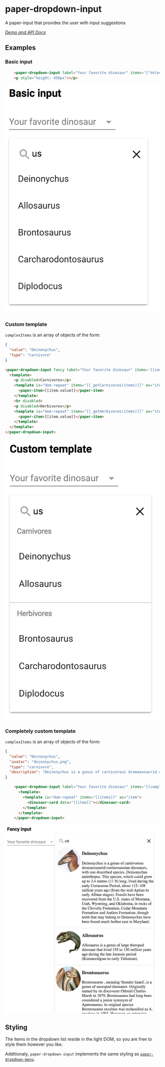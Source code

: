 # paper-dropdown-input
A paper-input that provides the user with input suggestions

_[Demo and API Docs](https://juravenator.github.io/paper-dropdown-input/components/paper-dropdown-input/)_

## Examples

### Basic input

<!---
```
<custom-element-demo>
  <template>
    <script src="../webcomponentsjs/webcomponents-lite.js"></script>
    <link rel="import" href="paper-dropdown-input.html">
    <link rel="import" href="../paper-item/paper-item.html">
    <next-code-block></next-code-block>
  </template>
</custom-element-demo>
```
-->
```html
    <paper-dropdown-input label="Your favorite dinosaur" items='["Velociraptor","Deinonychus","Allosaurus","Brontosaurus","Carcharodontosaurus","Diplodocus","T-Rex"]'></paper-dropdown-input>
    <p style="height: 450px"></p>
```
![Basic input demo](demo/screenie1.png)

### Custom template

`complexItems` is an array of objects of the form:
```json
{
  "value": "Deinonychus",
  "type": "carnivore"
}
```
```html
<paper-dropdown-input fancy label="Your favorite dinosaur" items='[[complexItems]]'>
  <template>
    <p disabled>Carnivores</p>
    <template is="dom-repeat" items="[[_getCarnivores(items)]]" as="item">
      <paper-item>[[item.value]]</paper-item>
    </template>
    <hr disabled>
    <p disabled>Herbivores</p>
    <template is="dom-repeat" items="[[_getHerbivores(items)]]" as="item">
      <paper-item>[[item.value]]</paper-item>
    </template>
  </template>
</paper-dropdown-input>
```
![Custom template demo](demo/screenie2.png)

### Completely custom template

`complexItems` is an array of objects of the form:
```json
{
  "value": "Deinonychus",
  "avatar": "deinonychus.png",
  "type": "carnivore",
  "description": "Deinonychus is a genus of carnivorous dromaeosaurid coelurosaurian dinosaurs, with one described species, Deinonychus antirrhopus. This species, which could grow up to 3.4 metres (11 ft) long, lived during the early Cretaceous Period, about 115–108 million years ago (from the mid-Aptian to early Albian stages). Fossils have been recovered from the U.S. states of Montana, Utah, Wyoming, and Oklahoma, in rocks of the Cloverly Formation, Cedar Mountain Formation and Antlers Formation, though teeth that may belong to Deinonychus have been found much farther east in Maryland."
}
```
```html
    <paper-dropdown-input label="Your favorite dinosaur" items='[[complexItems]]'>
      <template>
        <template is="dom-repeat" items="[[items]]" as="item">
          <dinosaur-card data="[[item]]"></dinosaur-card>
        </template>
      </template>
    </paper-dropdown-input>
```
![Completely custom template demo](demo/screenie3.png)


<!-- ![example using templates](http://i.imgur.com/FD26RkN.png "example using templates") -->

## Styling
The items in the dropdown list reside in the light DOM, so you are free to style them however you like.

Additionaly, `paper-dropdown-input` implements the same styling as [`paper-dropdown-menu`](https://www.webcomponents.org/element/PolymerElements/paper-dropdown-menu/paper-dropdown-menu).
